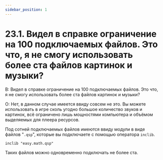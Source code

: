 ```yaml
---
sidebar_position: 1
---
```


# 23.1. Видел в справке ограничение на 100 подключаемых файлов. Это что, я не смогу использовать более ста файлов картинок и музыки?
<!-- [:faq_23_01] -->
В: Видел в справке ограничение на 100 подключаемых файлов. Это что, я не смогу использовать более ста файлов картинок и музыки?

О:
Нет, в данном случае имеется ввиду совсем не это. Вы можете использовать в игре сколь угодно большое количество звуков и картинок, всё ограничено лишь мощностями компьютера и объёмом выделяемых для плеера ресурсов.

Под сотней подключаемых файлов имеются ввиду модули в виде файлов "`.qsp`", которые вы подключаете с помощью оператора `inclib`.

```qsp
inclib "easy.math.qsp"
```

Таких файлов можно одновременно подключать не более ста.
